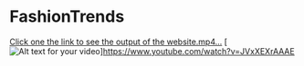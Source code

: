 # FashionTrends
[Click one the link to see the output of the website.mp4…](https://drive.google.com/file/d/1siXjF-2f0wmNAkuS-s3liDNUj8I9vWpa/view?usp=sharing)
[![Alt text for your video](doc/gifName.gif)]https://www.youtube.com/watch?v=JVxXEXrAAAE

